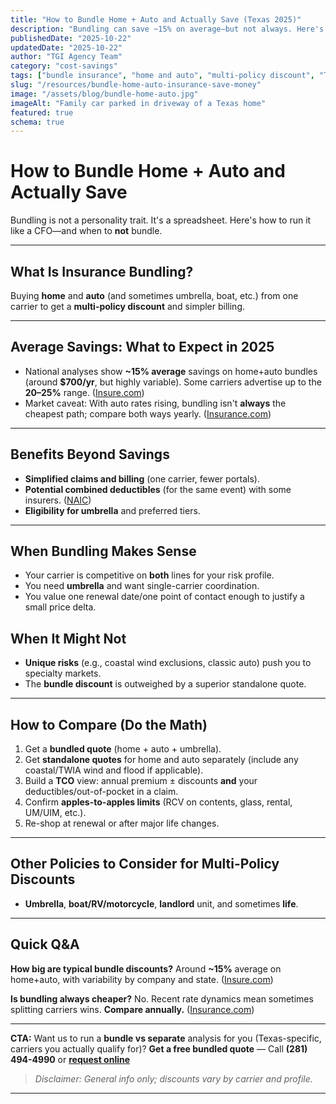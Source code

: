 ```yaml
---
title: "How to Bundle Home + Auto and Actually Save (Texas 2025)"
description: "Bundling can save ~15% on average—but not always. Here's how to run the math, avoid traps, and decide like a pro."
publishedDate: "2025-10-22"
updatedDate: "2025-10-22"
author: "TGI Agency Team"
category: "cost-savings"
tags: ["bundle insurance", "home and auto", "multi-policy discount", "Texas"]
slug: "/resources/bundle-home-auto-insurance-save-money"
image: "/assets/blog/bundle-home-auto.jpg"
imageAlt: "Family car parked in driveway of a Texas home"
featured: true
schema: true
---
```


# How to **Bundle Home + Auto** and Actually Save

Bundling is not a personality trait. It's a spreadsheet. Here's how to run it like a CFO—and when to **not** bundle.

---

## What Is Insurance Bundling?

Buying **home** and **auto** (and sometimes umbrella, boat, etc.) from one carrier to get a **multi-policy discount** and simpler billing.

---

## Average Savings: What to Expect in 2025

* National analyses show **~15% average** savings on home+auto bundles (around **$700/yr**, but highly variable). Some carriers advertise up to the **20–25%** range. ([Insure.com][8])
* Market caveat: With auto rates rising, bundling isn't **always** the cheapest path; compare both ways yearly. ([Insurance.com][27])

---

## Benefits Beyond Savings

* **Simplified claims and billing** (one carrier, fewer portals).
* **Potential combined deductibles** (for the same event) with some insurers. ([NAIC][28])
* **Eligibility for umbrella** and preferred tiers.

---

## When Bundling Makes Sense

* Your carrier is competitive on **both** lines for your risk profile.
* You need **umbrella** and want single-carrier coordination.
* You value one renewal date/one point of contact enough to justify a small price delta.

## When It Might Not

* **Unique risks** (e.g., coastal wind exclusions, classic auto) push you to specialty markets.
* The **bundle discount** is outweighed by a superior standalone quote.

---

## How to Compare (Do the Math)

1. Get a **bundled quote** (home + auto + umbrella).
2. Get **standalone quotes** for home and auto separately (include any coastal/TWIA wind and flood if applicable).
3. Build a **TCO** view: annual premium ± discounts **and** your deductibles/out-of-pocket in a claim.
4. Confirm **apples-to-apples limits** (RCV on contents, glass, rental, UM/UIM, etc.).
5. Re-shop at renewal or after major life changes.

---

## Other Policies to Consider for Multi-Policy Discounts

* **Umbrella**, **boat/RV/motorcycle**, **landlord** unit, and sometimes **life**.

---

## Quick Q&A

**How big are typical bundle discounts?**
Around **~15%** average on home+auto, with variability by company and state. ([Insure.com][8])

**Is bundling always cheaper?**
No. Recent rate dynamics mean sometimes splitting carriers wins. **Compare annually.** ([Insurance.com][27])

---

**CTA:** Want us to run a **bundle vs separate** analysis for you (Texas-specific, carriers you actually qualify for)?
**Get a free bundled quote** — Call **(281) 494-4990** or **[request online](#)**

> *Disclaimer: General info only; discounts vary by carrier and profile.*

---

[8]: https://www.insure.com/
[27]: https://www.insurance.com/
[28]: https://www.naic.org/
